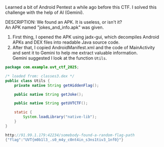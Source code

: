 Learned a bit of Android Pentest a while ago before this CTF. I solved this challenge with the help of AI (Gemini).

DESCRIPTION: We found an APK. It is useless, or isn't it?  
An APK named "jokes_and_info.apk" was given.

1. First thing, I opened the APK using jadx-gui, which decompiles Android APKs and DEX files into readable Java source code.  
2. After that, I copied AndroidManifest.xml and the code of MainActivity and sent it to Gemini to help me extract valuable information.  
Gemini suggested I look at the function `Utils`.

```java
package com.example.uvt_ctf_2025;

/* loaded from: classes3.dex */
public class Utils {
    private native String getHiddenFlag();

    public native String getJoke();

    public native String getUVTCTF();

    static {
        System.loadLibrary("native-lib");
    }
}

http://91.99.1.179:42234/somebody-found-a-random-flag-path
{"flag":"UVT{m0b1l3_.s0_m4y_c0nt4in_s3ns1tiv3_1nf0}"}
